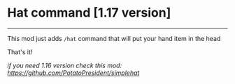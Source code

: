 # Hat command [1.17 version]
____
This mod just adds `/hat` command that will put your hand item in the head

That's it!

_if you need 1.16 version check this mod: https://github.com/PotatoPresident/simplehat_